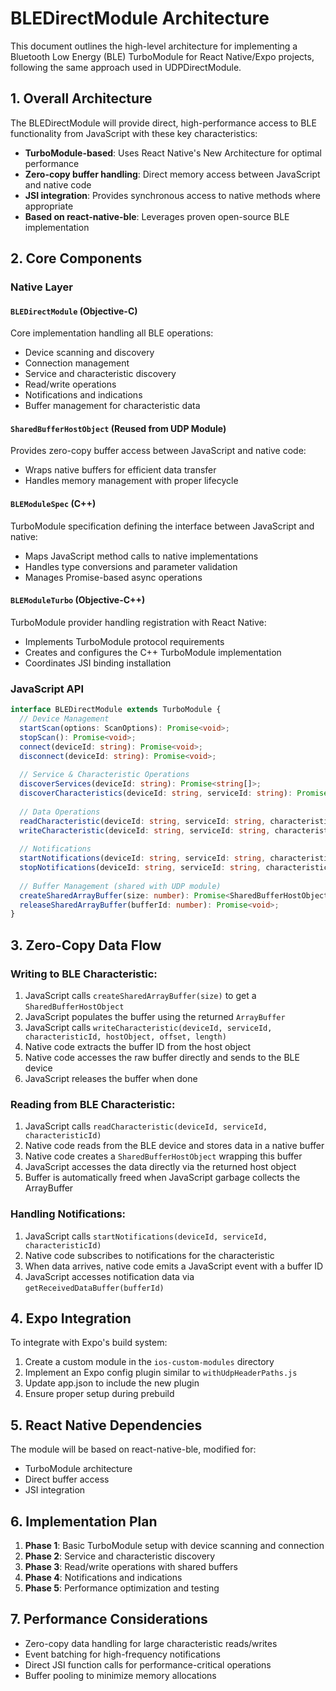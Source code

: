 # BLEDirectModule Architecture

This document outlines the high-level architecture for implementing a Bluetooth Low Energy (BLE) TurboModule for React Native/Expo projects, following the same approach used in UDPDirectModule.

## 1. Overall Architecture

The BLEDirectModule will provide direct, high-performance access to BLE functionality from JavaScript with these key characteristics:

* **TurboModule-based**: Uses React Native's New Architecture for optimal performance
* **Zero-copy buffer handling**: Direct memory access between JavaScript and native code
* **JSI integration**: Provides synchronous access to native methods where appropriate
* **Based on react-native-ble**: Leverages proven open-source BLE implementation

## 2. Core Components

### Native Layer

#### `BLEDirectModule` (Objective-C)

Core implementation handling all BLE operations:
* Device scanning and discovery
* Connection management
* Service and characteristic discovery
* Read/write operations
* Notifications and indications
* Buffer management for characteristic data

#### `SharedBufferHostObject` (Reused from UDP Module)

Provides zero-copy buffer access between JavaScript and native code:
* Wraps native buffers for efficient data transfer
* Handles memory management with proper lifecycle

#### `BLEModuleSpec` (C++)

TurboModule specification defining the interface between JavaScript and native:
* Maps JavaScript method calls to native implementations
* Handles type conversions and parameter validation
* Manages Promise-based async operations

#### `BLEModuleTurbo` (Objective-C++)

TurboModule provider handling registration with React Native:
* Implements TurboModule protocol requirements
* Creates and configures the C++ TurboModule implementation
* Coordinates JSI binding installation

### JavaScript API

```typescript
interface BLEDirectModule extends TurboModule {
  // Device Management
  startScan(options: ScanOptions): Promise<void>;
  stopScan(): Promise<void>;
  connect(deviceId: string): Promise<void>;
  disconnect(deviceId: string): Promise<void>;
  
  // Service & Characteristic Operations
  discoverServices(deviceId: string): Promise<string[]>;
  discoverCharacteristics(deviceId: string, serviceId: string): Promise<Characteristic[]>;
  
  // Data Operations
  readCharacteristic(deviceId: string, serviceId: string, characteristicId: string): Promise<SharedBufferHostObject>;
  writeCharacteristic(deviceId: string, serviceId: string, characteristicId: string, buffer: SharedBufferHostObject, offset: number, length: number): Promise<void>;
  
  // Notifications
  startNotifications(deviceId: string, serviceId: string, characteristicId: string): Promise<void>;
  stopNotifications(deviceId: string, serviceId: string, characteristicId: string): Promise<void>;
  
  // Buffer Management (shared with UDP module)
  createSharedArrayBuffer(size: number): Promise<SharedBufferHostObject>;
  releaseSharedArrayBuffer(bufferId: number): Promise<void>;
}
```

## 3. Zero-Copy Data Flow

### Writing to BLE Characteristic:

1. JavaScript calls `createSharedArrayBuffer(size)` to get a `SharedBufferHostObject`
2. JavaScript populates the buffer using the returned `ArrayBuffer`
3. JavaScript calls `writeCharacteristic(deviceId, serviceId, characteristicId, hostObject, offset, length)`
4. Native code extracts the buffer ID from the host object
5. Native code accesses the raw buffer directly and sends to the BLE device
6. JavaScript releases the buffer when done

### Reading from BLE Characteristic:

1. JavaScript calls `readCharacteristic(deviceId, serviceId, characteristicId)`
2. Native code reads from the BLE device and stores data in a native buffer
3. Native code creates a `SharedBufferHostObject` wrapping this buffer
4. JavaScript accesses the data directly via the returned host object
5. Buffer is automatically freed when JavaScript garbage collects the ArrayBuffer

### Handling Notifications:

1. JavaScript calls `startNotifications(deviceId, serviceId, characteristicId)`
2. Native code subscribes to notifications for the characteristic
3. When data arrives, native code emits a JavaScript event with a buffer ID
4. JavaScript accesses notification data via `getReceivedDataBuffer(bufferId)`

## 4. Expo Integration

To integrate with Expo's build system:

1. Create a custom module in the `ios-custom-modules` directory
2. Implement an Expo config plugin similar to `withUdpHeaderPaths.js`
3. Update app.json to include the new plugin
4. Ensure proper setup during prebuild

## 5. React Native Dependencies

The module will be based on react-native-ble, modified for:
* TurboModule architecture
* Direct buffer access
* JSI integration

## 6. Implementation Plan

1. **Phase 1**: Basic TurboModule setup with device scanning and connection
2. **Phase 2**: Service and characteristic discovery
3. **Phase 3**: Read/write operations with shared buffers
4. **Phase 4**: Notifications and indications
5. **Phase 5**: Performance optimization and testing

## 7. Performance Considerations

* Zero-copy data handling for large characteristic reads/writes
* Event batching for high-frequency notifications
* Direct JSI function calls for performance-critical operations
* Buffer pooling to minimize memory allocations